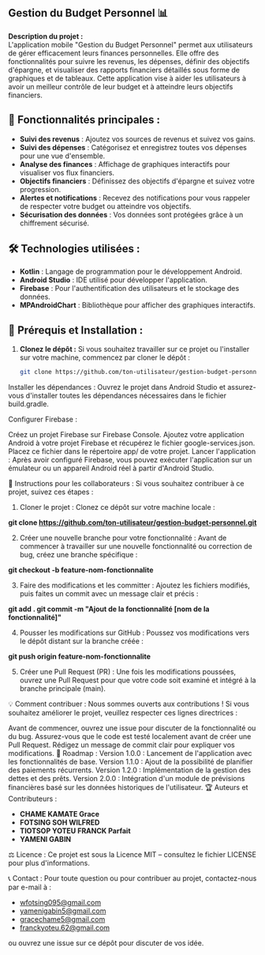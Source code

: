## Gestion du Budget Personnel 📊

**Description du projet :**  
L'application mobile "Gestion du Budget Personnel" permet aux utilisateurs de gérer efficacement leurs finances personnelles. Elle offre des fonctionnalités pour suivre les revenus, les dépenses, définir des objectifs d'épargne, et visualiser des rapports financiers détaillés sous forme de graphiques et de tableaux. Cette application vise à aider les utilisateurs à avoir un meilleur contrôle de leur budget et à atteindre leurs objectifs financiers.

## 📌 Fonctionnalités principales :
- **Suivi des revenus** : Ajoutez vos sources de revenus et suivez vos gains.
- **Suivi des dépenses** : Catégorisez et enregistrez toutes vos dépenses pour une vue d'ensemble.
- **Analyse des finances** : Affichage de graphiques interactifs pour visualiser vos flux financiers.
- **Objectifs financiers** : Définissez des objectifs d'épargne et suivez votre progression.
- **Alertes et notifications** : Recevez des notifications pour vous rappeler de respecter votre budget ou atteindre vos objectifs.
- **Sécurisation des données** : Vos données sont protégées grâce à un chiffrement sécurisé.

## 🛠️ Technologies utilisées :
- **Kotlin** : Langage de programmation pour le développement Android.
- **Android Studio** : IDE utilisé pour développer l'application.
- **Firebase** : Pour l'authentification des utilisateurs et le stockage des données.
- **MPAndroidChart** : Bibliothèque pour afficher des graphiques interactifs.

## 📝 Prérequis et Installation :
1. **Clonez le dépôt :**
   Si vous souhaitez travailler sur ce projet ou l'installer sur votre machine, commencez par cloner le dépôt :
   ```bash
   git clone https://github.com/ton-utilisateur/gestion-budget-personnel.git
Installer les dépendances : Ouvrez le projet dans Android Studio et assurez-vous d'installer toutes les dépendances nécessaires dans le fichier build.gradle.

Configurer Firebase :

Créez un projet Firebase sur Firebase Console.
Ajoutez votre application Android à votre projet Firebase et récupérez le fichier google-services.json.
Placez ce fichier dans le répertoire app/ de votre projet.
Lancer l'application : Après avoir configuré Firebase, vous pouvez exécuter l'application sur un émulateur ou un appareil Android réel à partir d'Android Studio.

📅 Instructions pour les collaborateurs :
Si vous souhaitez contribuer à ce projet, suivez ces étapes :

1. Cloner le projet :
Clonez ce dépôt sur votre machine locale :

**git clone https://github.com/ton-utilisateur/gestion-budget-personnel.git**

2. Créer une nouvelle branche pour votre fonctionnalité :
Avant de commencer à travailler sur une nouvelle fonctionnalité ou correction de bug, créez une branche spécifique :

**git checkout -b feature-nom-fonctionnalite**

3. Faire des modifications et les committer :
Ajoutez les fichiers modifiés, puis faites un commit avec un message clair et précis :

**git add .
git commit -m "Ajout de la fonctionnalité [nom de la fonctionnalité]"**

4. Pousser les modifications sur GitHub :
Poussez vos modifications vers le dépôt distant sur la branche créée :

**git push origin feature-nom-fonctionnalite**

5. Créer une Pull Request (PR) :
Une fois les modifications poussées, ouvrez une Pull Request pour que votre code soit examiné et intégré à la branche principale (main).

💡 Comment contribuer :
Nous sommes ouverts aux contributions ! Si vous souhaitez améliorer le projet, veuillez respecter ces lignes directrices :

Avant de commencer, ouvrez une issue pour discuter de la fonctionnalité ou du bug.
Assurez-vous que le code est testé localement avant de créer une Pull Request.
Rédigez un message de commit clair pour expliquer vos modifications.
🚀 Roadmap :
Version 1.0.0 : Lancement de l'application avec les fonctionnalités de base.
Version 1.1.0 : Ajout de la possibilité de planifier des paiements récurrents.
Version 1.2.0 : Implémentation de la gestion des dettes et des prêts.
Version 2.0.0 : Intégration d'un module de prévisions financières basé sur les données historiques de l'utilisateur.
🏆 Auteurs et Contributeurs :
- **CHAME KAMATE Grace**
- **FOTSING SOH WILFRED**
- **TIOTSOP YOTEU FRANCK Parfait**
- **YAMENI GABIN**
  
⚖️ Licence :
Ce projet est sous la Licence MIT – consultez le fichier LICENSE pour plus d'informations.

📞 Contact :
Pour toute question ou pour contribuer au projet, contactez-nous par e-mail à :
- wfotsing095@gmail.com
- yamenigabin5@gmail.com
- gracechame5@gmail.com
- franckyoteu.62@gmail.com
  
ou ouvrez une issue sur ce dépôt pour discuter de vos idée.
